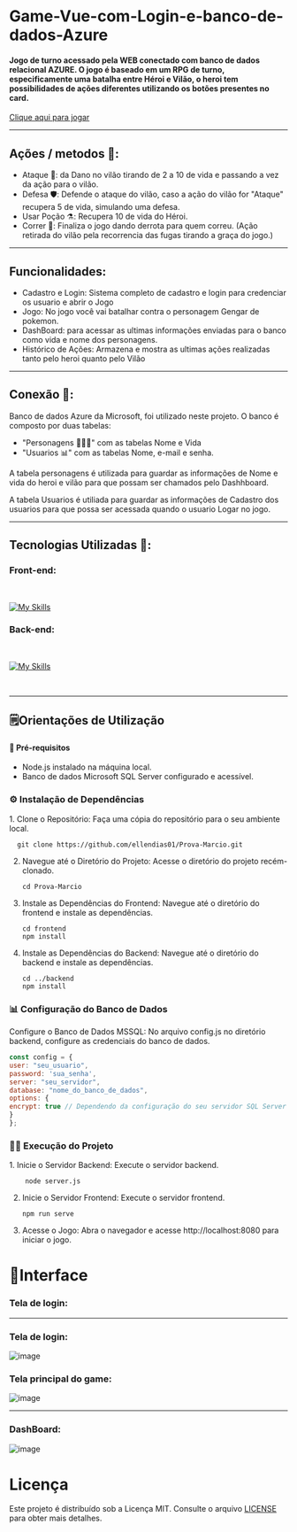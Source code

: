 # Game-Vue-com-Login-e-banco-de-dados-Azure


#### Jogo de turno acessado pela WEB conectado com banco de dados relacional AZURE. O jogo é baseado em um RPG de turno, especificamente uma batalha entre Héroi e Vilão, o heroi tem possibilidades de ações diferentes utilizando os botões presentes no card.


<a href="https://jogo-web-com-banco-de-dados-azure.onrender.com/login.html">Clique aqui para jogar</a>
<hr>

## Ações / metodos 📝:

- Ataque 🤺: da Dano no vilão tirando de 2 a 10 de vida e passando a vez da ação para o vilão.
- Defesa 🛡️: Defende o ataque do vilão, caso a ação do vilão for "Ataque" recupera 5 de vida, simulando uma defesa.
- Usar Poção ⚗️: Recupera 10 de vida do Héroi.
- Correr 💨: Finaliza o jogo dando derrota para quem correu. (Ação retirada do vilão pela recorrencia das fugas tirando a graça do jogo.)

<hr>


## Funcionalidades: 

- Cadastro e Login: Sistema completo de cadastro e login para credenciar os usuario e abrir o Jogo
- Jogo: No jogo você vai batalhar contra o personagem Gengar de pokemon.
- DashBoard: para acessar as ultimas informações enviadas para o banco como vida e nome dos personagens.
- Histórico de Ações: Armazena e mostra as ultimas ações realizadas tanto pelo heroi quanto pelo Vilão

<hr>

 ## Conexão 🔗:
 
 Banco de dados Azure da Microsoft, foi utilizado neste projeto. O banco é composto por duas tabelas: 
 
- "Personagens 🧙🏻‍♂️" com as tabelas Nome e Vida 
- "Usuarios 📊" com as tabelas Nome, e-mail e senha.

A tabela personagens é utilizada para guardar as informações de Nome e vida do heroi e vilão para que possam ser chamados pelo Dashhboard. 

A tabela Usuarios é utiliada para guardar as informações de Cadastro dos usuarios para que possa ser acessada quando o usuario Logar no jogo.

<hr>

## Tecnologias Utilizadas 🤖: 


### Front-end:
<br>

[![My Skills](https://skillicons.dev/icons?i=html,css,vue,&perline=3)](https://skillicons.dev)

### Back-end:
<br>

[![My Skills](https://skillicons.dev/icons?i=js,nodejs&perline=2)](https://skillicons.dev)

<br>

<hr>

## 🗒️Orientações de Utilização

#### 🚀 Pré-requisitos

- Node.js instalado na máquina local.
- Banco de dados Microsoft SQL Server configurado e acessível.
    
<h3> ⚙️  Instalação de Dependências </h3>
1. Clone o Repositório: Faça uma cópia do repositório para o seu ambiente local.

      git clone https://github.com/ellendias01/Prova-Marcio.git
2. Navegue até o Diretório do Projeto: Acesse o diretório do projeto recém-clonado.

       cd Prova-Marcio
3. Instale as Dependências do Frontend: Navegue até o diretório do frontend e instale as dependências.

       cd frontend
       npm install
4. Instale as Dependências do Backend: Navegue até o diretório do backend e instale as dependências.

       cd ../backend
       npm install

    
<h3> 📊 Configuração do Banco de Dados </h3>
Configure o Banco de Dados MSSQL: No arquivo config.js no diretório backend, configure as credenciais do banco de dados.

```javascript
const config = {
user: "seu_usuario",
password: 'sua_senha',
server: "seu_servidor",
database: "nome_do_banco_de_dados",
options: {
encrypt: true // Dependendo da configuração do seu servidor SQL Server
}
};
```
<h3> 🧑‍💻 Execução do Projeto </h3>
1. Inicie o Servidor Backend: Execute o servidor backend.
   
        node server.js
2. Inicie o Servidor Frontend: Execute o servidor frontend.

       npm run serve
  
3. Acesse o Jogo: Abra o navegador e acesse http://localhost:8080 para iniciar o jogo.

 # 🎴Interface
 
### Tela de login:

<hr>

### Tela de login:

![image](https://github.com/GabrielFillip/Jogo-Web-com-banco-de-dados-Azure/assets/142547884/6357fbdf-7f41-474a-86b4-3c2bd125c986)

### Tela principal do game:

![image](https://github.com/GabrielFillip/Jogo-Web-com-banco-de-dados-Azure/assets/142547884/3d5ae9c3-9fc2-465c-b0ba-3fd589cca402)

<hr>

### DashBoard:
![image](https://github.com/GabrielFillip/Jogo-Web-com-banco-de-dados-Azure/assets/142547884/f1033ed7-716a-4410-af22-16f396aed3f2)


# Licença
Este projeto é distribuído sob a Licença MIT. Consulte o arquivo [LICENSE](https://github.com/ellendias01/Prova-Marcio/blob/main/LICENSE) para obter mais detalhes.


  
